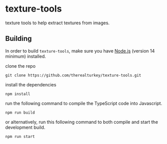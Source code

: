 # texture-tools
texture tools to help extract textures from images.

## Building
In order to build `texture-tools`, make sure you have [Node.js](https://nodejs.org/) (version 14 minimum) installed.

clone the repo
```
git clone https://github.com/therealturkey/texture-tools.git
```

install the dependencies
```
npm install
```

run the following command to compile the TypeScript code into Javascript.
```
npm run build
```

or alternatively, run this following command to both compile and start the development build.
```
npm run start
```

